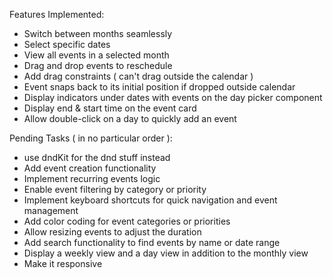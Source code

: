 Features Implemented:

- Switch between months seamlessly
- Select specific dates
- View all events in a selected month
- Drag and drop events to reschedule
- Add drag constraints ( can't drag outside the calendar )
- Event snaps back to its initial position if dropped outside calendar
- Display indicators under dates with events on the day picker component
- Display end & start time on the event card
- Allow double-click on a day to quickly add an event


Pending Tasks ( in no particular order ):


- use dndKit for the dnd stuff instead
- Add event creation functionality
- Implement recurring events logic
- Enable event filtering by category or priority
- Implement keyboard shortcuts for quick navigation and event management
- Add color coding for event categories or priorities
- Allow resizing events to adjust the duration
- Add search functionality to find events by name or date range
- Display a weekly view and a day view in addition to the monthly view
- Make it responsive
